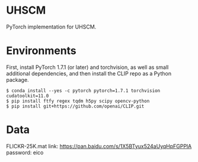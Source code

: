 # UHSCM
PyTorch implementation for UHSCM.

# Environments
First, install PyTorch 1.7.1 (or later) and torchvision, as well as small additional dependencies, and then install the CLIP repo as a Python package. 
````
$ conda install --yes -c pytorch pytorch=1.7.1 torchvision cudatoolkit=11.0
$ pip install ftfy regex tqdm h5py scipy opencv-python
$ pip install git+https://github.com/openai/CLIP.git
````
# Data
FLICKR-25K.mat
   link: https://pan.baidu.com/s/1X5BTyux524aUyqHpFGPPlA password: eico
